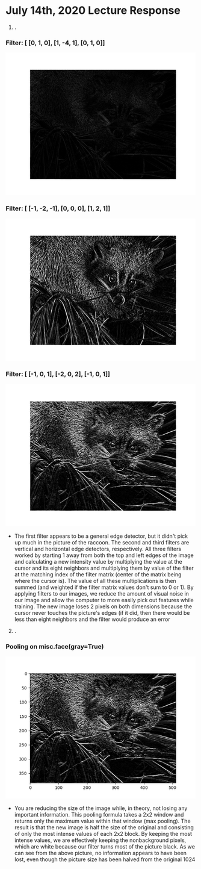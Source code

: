 # July 14th, 2020 Lecture Response
 1. .
 ### Filter: [ [0, 1, 0], [1, -4, 1], [0, 1, 0]]
 ![Filter 1](/DATA310_Images/Lecture7142000.png)
 ### Filter: [ [-1, -2, -1], [0, 0, 0], [1, 2, 1]]
 ![Filter 2](/DATA310_Images/Lecture7142001.png)
 ### Filter: [ [-1, 0, 1], [-2, 0, 2], [-1, 0, 1]]
 ![Filter 3](/DATA310_Images/Lecture7142002.png)
  - The first filter appears to be a general edge detector, but it didn't pick up much in the picture of the raccoon. The second and third filters are vertical and horizontal edge detectors, respectively. All three filters worked by starting 1 away from both the top and left edges of the image and calculating a new intensity value by multiplying the value at the cursor and its eight neighbors and multiplying them by value of the filter at the matching index of the filter matrix (center of the matrix being where the cursor is). The value of all these multiplications is then summed (and weighted if the filter matrix values don't sum to 0 or 1). By applying filters to our images, we reduce the amount of visual noise in our image and allow the computer to more easily pick out features while training. The new image loses 2 pixels on both dimensions because the cursor never touches the picture's edges (if it did, then there would be less than eight neighbors and the filter would produce an error
 2. .
 ### Pooling on misc.face(gray=True)
  ![Filter 3](/DATA310_Images/Lecture7142003.png)
  - You are reducing the size of the image while, in theory, not losing any important information. This pooling formula takes a 2x2 window and returns only the maximum value within that window (max pooling). The result is that the new image is half the size of the original and consisting of only the most intense values of each 2x2 block. By keeping the most intense values, we are effectively keeping the nonbackground pixels, which are white because our filter turns most of the picture black. As we can see from the above picture, no information appears to have been lost, even though the picture size has been halved from the original 1024
